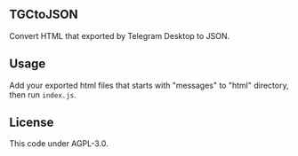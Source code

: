 ## TGCtoJSON
Convert HTML that exported by Telegram Desktop to JSON.

## Usage
Add your exported html files that starts with "messages" to "html" directory, then run `index.js`.

## License
This code under AGPL-3.0.
